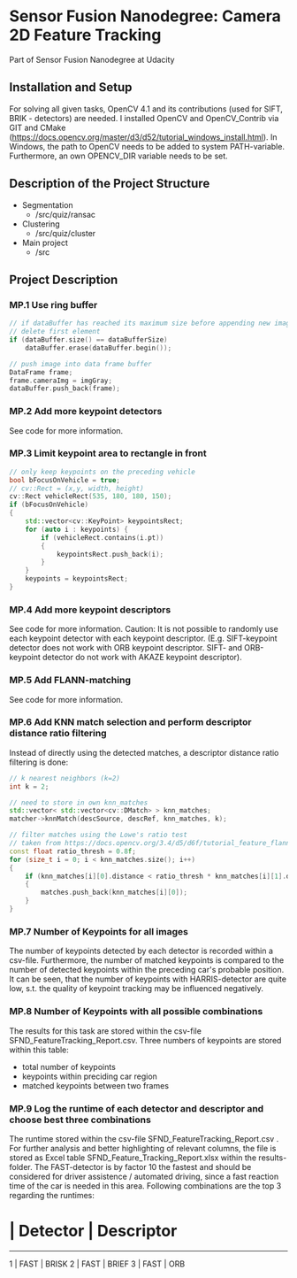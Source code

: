 # Sensor Fusion Nanodegree: Camera 2D Feature Tracking
Part of Sensor Fusion Nanodegree at Udacity

## Installation and Setup
For solving all given tasks, OpenCV 4.1 and its contributions (used for SIFT, BRIK - detectors) are needed. I installed OpenCV and OpenCV_Contrib via GIT and CMake (https://docs.opencv.org/master/d3/d52/tutorial_windows_install.html). In Windows, the path to OpenCV needs to be added to system PATH-variable. Furthermore, an own OPENCV_DIR variable needs to be set. 

## Description of the Project Structure
* Segmentation
  * /src/quiz/ransac
* Clustering
  * /src/quiz/cluster
* Main project
  * /src
  
## Project Description

### MP.1 Use ring buffer
```c++
// if dataBuffer has reached its maximum size before appending new image,
// delete first element
if (dataBuffer.size() == dataBufferSize) 
    dataBuffer.erase(dataBuffer.begin());        

// push image into data frame buffer
DataFrame frame;
frame.cameraImg = imgGray;
dataBuffer.push_back(frame);
``` 

### MP.2 Add more keypoint detectors
See code for more information. 

### MP.3 Limit keypoint area to rectangle in front
```c++
// only keep keypoints on the preceding vehicle
bool bFocusOnVehicle = true;
// cv::Rect = (x,y, width, height)
cv::Rect vehicleRect(535, 180, 180, 150);       
if (bFocusOnVehicle)
{
    std::vector<cv::KeyPoint> keypointsRect;
    for (auto i : keypoints) {                
        if (vehicleRect.contains(i.pt))
        {
            keypointsRect.push_back(i);
        }
    }
    keypoints = keypointsRect;
}   
```

### MP.4 Add more keypoint descriptors
See code for more information. Caution: It is not possible to randomly use each keypoint detector with each keypoint descriptor. (E.g. SIFT-keypoint detector does not work with ORB keypoint descriptor. SIFT- and ORB-keypoint detector do not work with AKAZE keypoint descriptor).

### MP.5 Add FLANN-matching
See code for more information. 

### MP.6 Add KNN match selection and perform descriptor distance ratio filtering
Instead of directly using the detected matches, a descriptor distance ratio filtering is done: 
```c++
// k nearest neighbors (k=2)
int k = 2;

// need to store in own knn_matches
std::vector< std::vector<cv::DMatch> > knn_matches;        
matcher->knnMatch(descSource, descRef, knn_matches, k);

// filter matches using the Lowe's ratio test
// taken from https://docs.opencv.org/3.4/d5/d6f/tutorial_feature_flann_matcher.html
const float ratio_thresh = 0.8f;        
for (size_t i = 0; i < knn_matches.size(); i++)
{
    if (knn_matches[i][0].distance < ratio_thresh * knn_matches[i][1].distance)
    {
        matches.push_back(knn_matches[i][0]);
    }
}
```

### MP.7 Number of Keypoints for all images
The number of keypoints detected by each detector is recorded within a csv-file. Furthermore, the number of matched keypoints is compared to the number of detected keypoints within the preceding car's probable position. It can be seen, that the number of keypoints with HARRIS-detector are quite low, s.t. the quality of keypoint tracking may be influenced negatively.

### MP.8 Number of Keypoints with all possible combinations
The results for this task are stored within the csv-file SFND_FeatureTracking_Report.csv. Three numbers of keypoints are stored within this table: 
* total number of keypoints
* keypoints within preciding car region
* matched keypoints between two frames

### MP.9 Log the runtime of each detector and descriptor and choose best three combinations
The runtime stored within the csv-file SFND_FeatureTracking_Report.csv . For further analysis and better highlighting of relevant columns, the file is stored as Excel table SFND_Feature_Tracking_Report.xlsx within the results-folder. The FAST-detector is by factor 10 the fastest and should be considered for driver assistence / automated driving, since a fast reaction time of the car is needed in this area. Following combinations are the top 3 regarding the runtimes: 
# | Detector | Descriptor
-------------------------
1 | FAST     | BRISK
2 | FAST     | BRIEF
3 | FAST     | ORB


